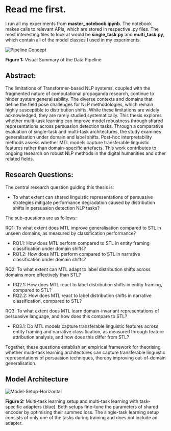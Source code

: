 # Read me first.

I run all my experiments from **master_notebook.ipynb**. The notebook makes calls to relevant APIs, which are stored in respective .py files. The most interesting files to look at would be **single_task.py** and **multi_task.py**, which contain all of the model classes I used in my experiments.

![Pipeline Concept](https://github.com/user-attachments/assets/80152276-9639-4dae-9f67-8f8ad462face)

**Figure 1:** Visual Summary of the Data Pipeline




## Abstract:

The limitations of Transformer-based NLP systems, coupled with the fragmented nature of computational propaganda research, continue to hinder system generalisability. The diverse contexts and domains that define the field pose challenges for NLP methodologies, which remain highly susceptible to distribution shifts. While these limitations are widely acknowledged, they are rarely studied systematically. This thesis explores whether multi-task learning can improve model robustness through shared representations across persuasion detection tasks. Through a comparative evaluation of single-task and multi-task architectures, the study examines generalisation under domain and label shifts. Post-hoc interpretability methods assess whether MTL models capture transferable linguistic features rather than domain-specific artefacts. This work contributes to ongoing research on robust NLP methods in the digital humanities and other related fields.

## Research Questions:

The central research question guiding this thesis is: 

- To what extent can shared linguistic representations of persuasive strategies mitigate performance degradation caused by distribution shifts in persuasion detection NLP tasks?

The sub-questions are as follows:

RQ1: To what extent does MTL improve generalisation compared to STL in unseen domains, as measured by classification performance?
- RQ1.1: How does MTL perform compared to STL in entity framing classification under domain shifts?
- RQ1.2: How does MTL perform compared to STL in narrative classification under domain shifts?
  
RQ2: To what extent can MTL adapt to label distribution shifts across domains more effectively than STL?
- RQ2.1: How does MTL react to label distribution shifts in entity framing, compared to STL?
- RQ2.2: How does MTL react to label distribution shifts in narrative classification, compared to STL?

RQ3: To what extent does MTL learn domain-invariant representations of persuasive language, and how does this compare to STL?
- RQ3.1: Do MTL models capture transferable linguistic features across entity framing and narrative classification, as measured through feature attribution analysis, and how does this differ from STL?


Together, these questions establish an empirical framework for theorising whether multi-task learning architectures can capture transferable linguistic representations of persuasion techniques, thereby improving out-of-domain generalisation.

## Model Architecture

![Model-Setup-Horizontal](https://github.com/user-attachments/assets/266dd68f-6e8c-47ee-ab29-3bd7f631463e)

**Figure 2:** Multi-task learning setup and multi-task learning with task-specific adapters (blue). Both setups fine-tune the parameters of shared encoder by optimising their summed loss. The single-task learning setup consists of only one of the tasks during training and does not include an adapter.


